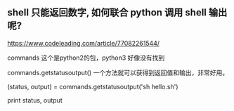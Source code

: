
## shell 只能返回数字, 如何联合 python 调用 shell 输出呢?

https://www.codeleading.com/article/77082261544/

commands 这个是python2的包，python3 好像没有找到

commands.getstatusoutput() 一个方法就可以获得到返回值和输出，非常好用。

(status, output) = commands.getstatusoutput('sh hello.sh')

print status, output
